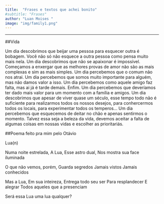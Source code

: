 ```yaml
---
title:  "Frases e textos que achei bonito"
#subtitle: "Frases"
author: "Luan Moises "
image: "img/family1.png"
---
```


______________________________________
##Vida


<P> Um dia descobrimos que beijar uma pessoa para esquecer outra é bobagem.
Você não só não esquece a outra pessoa como pensa muito mais nela.
Um dia descobrimos que não se apaixonar é impossível.
Começamos a enxergar que as melhores provas de amor não são as mais complexas e sim as mais simples.
Um dia percebemos que o comum não nos atrai.
Um dia percebemos que somos muito importante para alguém, mas não damos valor a isso.
Um dia percebemos como aquele amigo faz falta, mas ai já é tarde demais.
Enfim.
Um dia percebemos que deveríamos ter dado mais valor para um momento com a família e amigos.
Um dia descobrimos que apesar de viver quase um século, esse tempo todo não é suficiente para realizarmos todos os nossos desejos, para conhercermos todos os locais, para experimentar todos os temperos...
Um dia percebemos que  esquecemos de deitar no chão e apenas sentirmos o momento.
Talvez essa seja a beleza da vida, devemos aceitar a falta de algumas coisas em nossas vidas e escolher as prioritariás.<P>


##Poema feito pra mim pelo Otávio

<P> Lua(n) 
<P>Numa noite estrelada,
A Lua,
Esse astro dual,
Nos mostra sua face iluminada<P>

<P>O que não vemos, porém,
Guarda segredos
Jamais vistos
Jamais conhecidos<P>

<P>Mas a Lua,
Em sua inteireza,
Entrega todo seu ser
Para resplandecer
E alegrar
Todos aqueles que a presenciam<P>

<P>Será essa Lua uma lua qualquer?<P>



